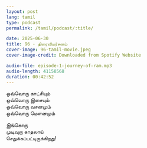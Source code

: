 ```yaml
---
layout: post
lang: tamil
type: podcast
permalink: /tamil/podcast/:title/

date: 2025-06-30
title: 96 - திரைவிமர்சனம்
cover-image: 96-tamil-movie.jpeg
cover-image-credit: Downloaded from Spotify Website

audio-file: episode-1-journey-of-ram.mp3
audio-length: 41158568
duration: 00:42:52
---
```


ஒவ்வொரு காட்சியும் <br/>
ஒவ்வொரு இசையும் <br/>
ஒவ்வொரு வசனமும் <br/>
ஒவ்வொரு மௌனமும் <br/>

இங்கொரு <br/>
முடிவுறா காதலாய் <br/>
செதுக்கப்பட்டிருக்கிறது!
